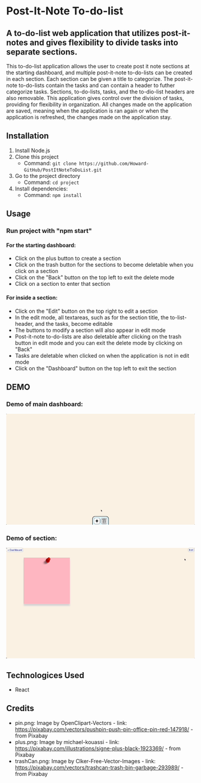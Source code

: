 # Post-It-Note To-do-list

## A to-do-list web application that utilizes post-it-notes and gives flexibility to divide tasks into separate sections.

This to-do-list application allows the user to create post it note sections at the starting dashboard, and multiple post-it-note to-do-lists can be created in each section. Each section can be given a title to categorize. The post-it-note to-do-lists contain the tasks and can contain a header to futher categorize tasks. Sections, to-do-lists, tasks, and the to-dio-list headers are also removable. This application gives control over the division of tasks, providing for flexibility in organization. All changes made on the application are saved, meaning when the application is ran again or when the application is refreshed, the changes made on the application stay.

## Installation
1. Install Node.js
2. Clone this project
   - Command: `git clone https://github.com/Howard-GitHub/PostItNoteToDoList.git`
3. Go to the project directory
   - Command: `cd project`
4. Install dependencies:
   - Command: `npm install`
  
## Usage

### Run project with "npm start"

#### For the starting dashboard:
- Click on the plus button to create a section
- Click on the trash button for the sections to become deletable when you click on a section
- Click on the "Back" button on the top left to exit the delete mode
- Click on a section to enter that section
       
#### For inside a section:
- Click on the "Edit" button on the top right to edit a section
- In the edit mode, all textareas, such as for the section title, the to-list-header, and the tasks, become editable
- The buttons to modify a section will also appear in edit mode
- Post-it-note to-do-lists are also deletable after clicking on the trash button in edit mode and you can exit the delete mode by clicking on "Back"
- Tasks are deletable when clicked on when the application is not in edit mode
- Click on the "Dashboard" button on the top left to exit the section
   
## DEMO

### Demo of main dashboard:
![main dashboard demo gif](https://github.com/Howard-GitHub/PostItNoteToDoList/blob/main/project/src/assets/initialDashboardDemo.gif)

### Demo of section:
![section demo gif](https://github.com/Howard-GitHub/PostItNoteToDoList/blob/main/project/src/assets/sectionDemo.gif)


## Technologices Used
- React

## Credits
- pin.png: Image by OpenClipart-Vectors - link: https://pixabay.com/vectors/pushpin-push-pin-office-pin-red-147918/ - from Pixabay
- plus.png: Image by michael-kouassi - link: https://pixabay.com/illustrations/signe-plus-black-1923369/ - from Pixabay
- trashCan.png: Image by Clker-Free-Vector-Images - link: https://pixabay.com/vectors/trashcan-trash-bin-garbage-293989/ - from Pixabay
